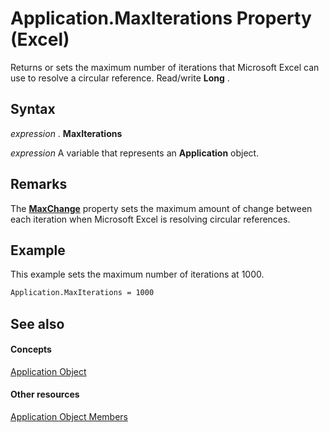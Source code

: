 
# Application.MaxIterations Property (Excel)

Returns or sets the maximum number of iterations that Microsoft Excel can use to resolve a circular reference. Read/write  **Long** .


## Syntax

 _expression_ . **MaxIterations**

 _expression_ A variable that represents an **Application** object.


## Remarks

The  **[MaxChange](5620bdff-d006-8c85-a1b8-1e3b31f21092.md)** property sets the maximum amount of change between each iteration when Microsoft Excel is resolving circular references.


## Example

This example sets the maximum number of iterations at 1000.


```vb
Application.MaxIterations = 1000
```


## See also


#### Concepts


[Application Object](19b73597-5cf9-4f56-8227-b5211f657f6f.md)
#### Other resources


[Application Object Members](4cb9ca42-8d07-cc9c-2d80-4eb9a5921e1e.md)
